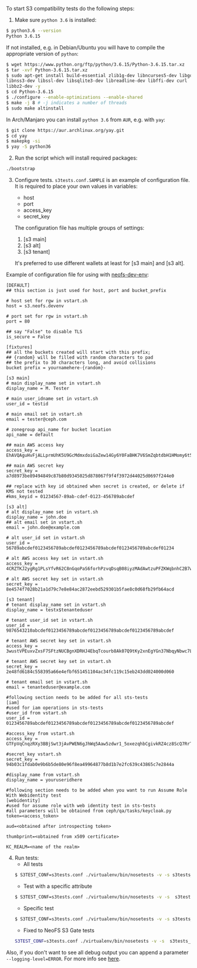 To start S3 compatibility tests do the following steps:
1. Make sure `python 3.6` is installed:
```bash
$ python3.6 --version 
Python 3.6.15
```
If not installed, e.g. in Debian/Ubuntu you will have to compile the appropriate 
version of `python`:
```bash 
$ wget https://www.python.org/ftp/python/3.6.15/Python-3.6.15.tar.xz
$ tar -xvf Python-3.6.15.tar.xz
$ sudo apt-get install build-essential zlib1g-dev libncurses5-dev libgdbm-dev 
libnss3-dev libssl-dev libsqlite3-dev libreadline-dev libffi-dev curl 
libbz2-dev -y
$ cd Python-3.6.15
$ ./configure --enable-optimizations --enable-shared
$ make -j 8 # -j indicates a number of threads
$ sudo make altinstall
```
In Arch/Manjaro you can install `python 3.6` from `AUR`, e.g. with `yay`:
```bash
$ git clone https://aur.archlinux.org/yay.git
$ cd yay
$ makepkg -si
$ yay -S python36
```

2. Run the script which will install required packages:
```bash
./bootstrap
```

3. Configure tests. `s3tests.conf.SAMPLE` is an example of configuration file. 
It is required to place your own values in variables:
    * host
    * port
    * access_key
    * secret_key

    The configuration file has multiple groups of settings:
    1. [s3 main]
    2. [s3 alt]
    3. [s3 tenant]
    
    It's preferred to use different wallets at least for [s3 main] and [s3 alt]. 

Example of configuration file for using with [neofs-dev-env](https://github.com/nspcc-dev/neofs-dev-env):
```
[DEFAULT]
## this section is just used for host, port and bucket_prefix

# host set for rgw in vstart.sh
host = s3.neofs.devenv

# port set for rgw in vstart.sh
port = 80

## say "False" to disable TLS
is_secure = False

[fixtures]
## all the buckets created will start with this prefix;
## {random} will be filled with random characters to pad
## the prefix to 30 characters long, and avoid collisions
bucket prefix = yournamehere-{random}-

[s3 main]
# main display_name set in vstart.sh
display_name = M. Tester

# main user_idname set in vstart.sh
user_id = testid

# main email set in vstart.sh
email = tester@ceph.com

# zonegroup api_name for bucket location
api_name = default

## main AWS access key
access_key = EhAVQAguHvFjALLprmUhK5U9GcMdmxdoiGaZew14Gy6Y0FaBHK7V6SmZqbtdbH1HMomy6t5gSpRiQnPVh3czT8DJ3

## main AWS secret key
secret_key = a7d8973be89494849c87b80d9345025d878067f9f4f3972d44025d0697f244e0

## replace with key id obtained when secret is created, or delete if KMS not tested
#kms_keyid = 01234567-89ab-cdef-0123-456789abcdef

[s3 alt]
# alt display_name set in vstart.sh
display_name = john.doe
## alt email set in vstart.sh
email = john.doe@example.com

# alt user_id set in vstart.sh
user_id = 56789abcdef0123456789abcdef0123456789abcdef0123456789abcdef01234

# alt AWS access key set in vstart.sh
access_key = 4CRZTKJ2ygRg1PLsYfvR62C8nGqoPaS6forhPzvqDsqB08iyzMAdAwtzuPFZKWqbnhC2B7wWMyMnfqiB6p9UwpLYE

# alt AWS secret key set in vstart.sh
secret_key = 8e4574f7028b21a1d79c7e8e84ac2872eebd529301b5fae8c0d68fb29fb64acd

[s3 tenant]
# tenant display_name set in vstart.sh
display_name = testx$tenanteduser

# tenant user_id set in vstart.sh
user_id = 9876543210abcdef0123456789abcdef0123456789abcdef0123456789abcdef

# tenant AWS secret key set in vstart.sh
access_key = 3wustVPEuxvZxsF7SFtzNUCBgnXDRHJ4EbqTcourb8Ak07Q9tKy2xnEgYGn37NbqyNbwc7LQzs8DHbyxNGQ5XE8nj

# tenant AWS secret key set in vstart.sh
secret_key = 2e48fd6184c558395a66e4efbf651451104ac34fc119c15eb243dd024000d060

# tenant email set in vstart.sh
email = tenanteduser@example.com

#following section needs to be added for all sts-tests
[iam]
#used for iam operations in sts-tests
#user_id from vstart.sh
user_id = 0123456789abcdef0123456789abcdef0123456789abcdef0123456789abcdef

#access_key from vstart.sh
access_key = GTFpVqCnqzRXy3BBjSwt3jAvPWEN6gJhWq5Aaw5zdwr1_5oxezqhbCgivkRZ4cz8ScQ7RrTetD2RYFQHxsTJjs19U

#secret_key vstart.sh
secret_key = 94b03c1fdab0e9b6b5de80e96f8ea49964877b8d1b7e2fc639c43865c7e2844a

#display_name from vstart.sh
display_name = youruseridhere

#following section needs to be added when you want to run Assume Role With Webidentity test
[webidentity]
#used for assume role with web identity test in sts-tests
#all parameters will be obtained from ceph/qa/tasks/keycloak.py
token=<access_token>

aud=<obtained after introspecting token>

thumbprint=<obtained from x509 certificate>

KC_REALM=<name of the realm>
```

4. Run tests:
    * All tests
    ```bash 
    $ S3TEST_CONF=s3tests.conf ./virtualenv/bin/nosetests -v -s s3tests_boto3.functional
    ```
    * Test with a specific attribute 
    ```bash
    $ S3TEST_CONF=s3tests.conf ./virtualenv/bin/nosetests -v -s  s3tests_boto3.functional.test_s3 -a 'multipart'
    ```
    * Specific test
    ```bash
    $ S3TEST_CONF=s3tests.conf ./virtualenv/bin/nosetests -v -s s3tests_boto3.functional.test_s3:test_bucket_policy_put_obj_request_obj_tag
    ```
    * Fixed to NeoFS S3 Gate tests
    ```bash
    S3TEST_CONF=s3tests.conf ./virtualenv/bin/nosetests -v -s  s3tests_boto3.functional.test_s3_neofs
    ```
Also, if you don't want to see all debug output you can append a parameter `--logging-level=ERROR`.  For more info see [here](https://nose.readthedocs.io/en/latest/usage.html).

